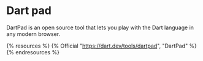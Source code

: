 # Dart pad

DartPad is an open source tool that lets you play with the Dart language in any modern browser.

{% resources %}
  {% Official "https://dart.dev/tools/dartpad", "DartPad" %}
{% endresources %}
